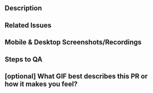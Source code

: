 ## Description

<!-- 
Please do not leave this blank 
This PR [adds/removes/fixes/replaces] the [feature/bug/etc]. 
-->

## Related Issues

<!-- 
Please use this format link issue numbers: Fixes #123
https://docs.github.com/en/free-pro-team@latest/github/managing-your-work-on-github/linking-a-pull-request-to-an-issue#linking-a-pull-request-to-an-issue-using-a-keyword 
-->

## Mobile & Desktop Screenshots/Recordings

<!-- Visual changes require screenshots -->


## Steps to QA

<!-- 
Please provide some steps for the reviewer to test your change/PR. If you have wrote tests, you can mention that here instead.

1. Click a link
2. Do this thing
3. Validate you see the thing working
-->

## [optional] What GIF best describes this PR or how it makes you feel?



<!-- NOTE: PRs with deleted sections will be marked invalid -->

<!--
  For Work In Progress Pull Requests, please use the Draft PR feature,
  see https://github.blog/2019-02-14-introducing-draft-pull-requests/ for further details.
  
  For a timely review/response, please avoid force-pushing additional
  commits if your PR already received reviews or comments.

  -->
